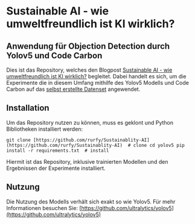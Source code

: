 # Sustainable AI - wie umweltfreundlich ist KI wirklich?

## Anwendung für Objection Detection durch Yolov5 und Code Carbon

Dies ist das Repository, welches den Blogpost [Sustainable AI - wie umweltfreundlich ist KI wirklich?](http://google.com) begleitet. Dabei handelt es sich, um die Experimente die in diesem Umfang mithilfe des Yolov5 Modells und Code Carbon auf das [selbst erstellte Datenset](https://www.hiig.de/ki-fuer-barrierefreiheit/) angewendet.

## Installation

Um das Repository nutzen zu können, muss es geklont und Python Bibliotheken installiert werden:

`git clone [https://github.com/rurfy/Sustainablity-AI](https://github.com/rurfy/Sustainablity-AI)  # clone
cd yolov5
pip install -r requirements.txt  # install`

Hiermit ist das Repository, inklusive trainierten Modellen und den Ergebnissen der Experimente installiert.

## Nutzung

Die Nutzung des Modells verhält sich exakt so wie Yolov5. Für mehr Informationen besuchen Sie: [https://github.com/ultralytics/yolov5](https://github.com/ultralytics/yolov5)
